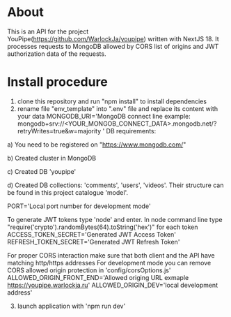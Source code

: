 # About
This is an API for the project YouPipe(https://github.com/WarlockJa/youpipe) written with NextJS 18. It processes requests to MongoDB allowed by CORS list of origins and JWT authorization data of the requests.

# Install procedure

1) clone this repository and run "npm install" to install dependencies
2) rename file "env_template" into ".env" file and replace its content with your data
  MONGODB_URI='MongoDB connect line example: mongodb+srv://<YOUR_MONGOB_CONNECT_DATA>.mongodb.net/<YOURPROJECT>?retryWrites=true&w=majority '
  DB requirements:
  
  a) You need to be registered on "https://www.mongodb.com/"
  
  b) Created cluster in MongoDB
  
  c) Created DB 'youpipe'
  
  d) Created DB collections: 'comments', 'users', 'videos'. Their structure can be found in this project catalogue 'model'.
  
  
  PORT='Local port number for development mode'
  
  To generate JWT tokens type 'node' and enter. In node command line type "require('crypto').randomBytes(64).toString('hex')" for each token
  ACCESS_TOKEN_SECRET='Generated JWT Access Token'
  REFRESH_TOKEN_SECRET='Generated JWT Refresh Token'
  
  For proper CORS interaction make sure that both client and the API have matching http/https addresses
  For development mode you can remove CORS allowed origin protection in 'config/corsOptions.js'
  ALLOWED_ORIGIN_FRONT_END='Allowed origing URL exmaple https://youpipe.warlockja.ru'
  ALLOWED_ORIGIN_DEV='local development address'
  
3) launch application with 'npm run dev'
